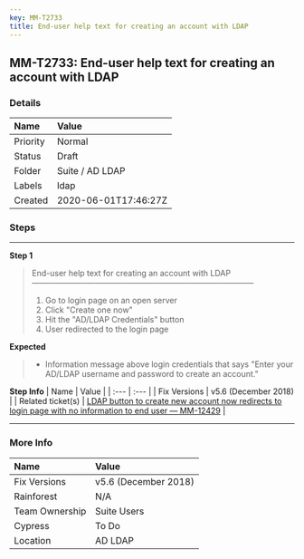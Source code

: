 ```yaml
---
key: MM-T2733
title: End-user help text for creating an account with LDAP
---
```


## MM-T2733: End-user help text for creating an account with LDAP

### Details

| Name     | Value                |
| :------- | :------------------- |
| Priority | Normal               |
| Status   | Draft                |
| Folder   | Suite / AD LDAP      |
| Labels   | ldap                 |
| Created  | 2020-06-01T17:46:27Z |

### Steps

<hr/>

**Step 1**

> <article>End-user help text for creating an account with LDAP<br>————————————————————————————<ol><li>Go to login page on an open server</li><li>Click "Create one now"</li><li>Hit the "AD/LDAP Credentials" button</li><li>User redirected to the login page</li></ol></article>

**Expected**

> <article><ul><li>Information message above login credentials that says "Enter your AD/LDAP username and password to create an account."</li></ul></article>

**Step Info**
| Name | Value |
| :--- | :--- |
| Fix Versions | v5.6 (December 2018) |
| Related ticket(s) | <a href="https://mattermost.atlassian.net/browse/MM-12429">LDAP button to create new account now redirects to login page with no information to end user — MM-12429</a> |

<hr/>

### More Info

| Name           | Value                |
| :------------- | :------------------- |
| Fix Versions   | v5.6 (December 2018) |
| Rainforest     | N/A                  |
| Team Ownership | Suite Users          |
| Cypress        | To Do                |
| Location       | AD LDAP              |
